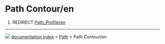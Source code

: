 # Path Contour/en
1.  REDIRECT [Path_Profile/en](Path_Profile/en.md)



---
![](images/Button_right.svg) [documentation index](../README.md) > [Path](Path_Workbench.md) > Path Contour/en

